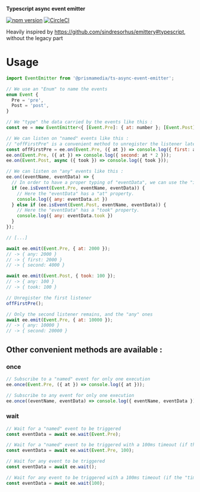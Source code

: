 **Typescript async event emitter**

[![npm version](https://badge.fury.io/js/%40prismamedia%2Fts-async-event-emitter.svg)](https://badge.fury.io/js/%40prismamedia%2Fts-async-event-emitter) [![CircleCI](https://circleci.com/gh/prismamedia/ts-async-event-emitter/tree/master.svg?style=svg)](https://circleci.com/gh/prismamedia/ts-async-event-emitter/tree/master)

Heavily inspired by https://github.com/sindresorhus/emittery#typescript, without the legacy part

# Usage

```js
import EventEmitter from '@prismamedia/ts-async-event-emitter';

// We use an "Enum" to name the events
enum Event {
  Pre = 'pre',
  Post = 'post',
}

// We "type" the data carried by the events like this :
const ee = new EventEmitter<{ [Event.Pre]: { at: number }; [Event.Post]: { took: number } }>();

// We can listen on "named" events like this :
// "offFirstPre" is a convenient method to unregister the listener later, see below
const offFirstPre = ee.on(Event.Pre, ({ at }) => console.log({ first: at }));
ee.on(Event.Pre, ({ at }) => console.log({ second: at * 2 }));
ee.on(Event.Post, async ({ took }) => console.log({ took }));

// We can listen on "any" events like this :
ee.on((eventName, eventData) => {
  // In order to have a proper typing of "eventData", we can use the "isEvent" type guard.
  if (ee.isEvent(Event.Pre, eventName, eventData)) {
    // Here the "eventData" has a "at" property.
    console.log({ any: eventData.at })
  } else if (ee.isEvent(Event.Post, eventName, eventData)) {
    // Here the "eventData" has a "took" property.
    console.log({ any: eventData.took })
  }
});

// [...]

await ee.emit(Event.Pre, { at: 2000 });
// -> { any: 2000 }
// -> { first: 2000 }
// -> { second: 4000 }

await ee.emit(Event.Post, { took: 100 });
// -> { any: 100 }
// -> { took: 100 }

// Unregister the first listener
offFirstPre();

// Only the second listener remains, and the "any" ones
await ee.emit(Event.Pre, { at: 10000 });
// -> { any: 10000 }
// -> { second: 20000 }
```

## Other convenient methods are available :

### once

```js
// Subscribe to a "named" event for only one execution
ee.once(Event.Pre, ({ at }) => console.log({ at }));

// Subscribe to any event for only one execution
ee.once((eventName, eventData) => console.log({ eventName, eventData }));
```

### wait

```js
// Wait for a "named" event to be triggered
const eventData = await ee.wait(Event.Pre);

// Wait for a "named" event to be triggered with a 100ms timeout (if the "timeout" is reached before the "named" event has been triggered an Error will be thrown)
const eventData = await ee.wait(Event.Pre, 100);

// Wait for any event to be triggered
const eventData = await ee.wait();

// Wait for any event to be triggered with a 100ms timeout (if the "timeout" is reached before any event has been triggered an Error will be thrown)
const eventData = await ee.wait(100);
```

